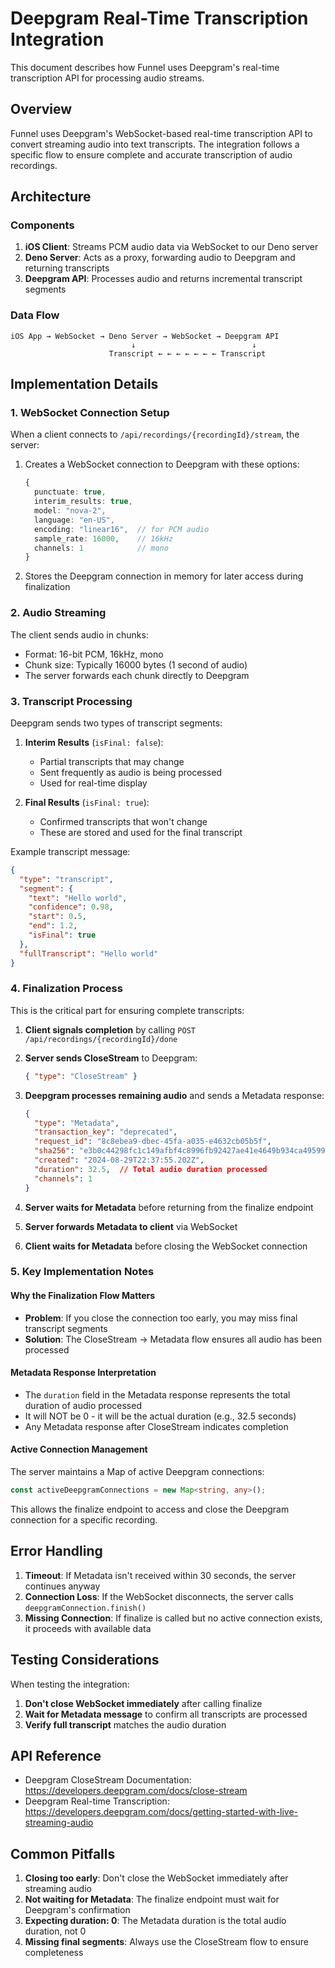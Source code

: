 # Deepgram Real-Time Transcription Integration

This document describes how Funnel uses Deepgram's real-time transcription API for processing audio streams.

## Overview

Funnel uses Deepgram's WebSocket-based real-time transcription API to convert streaming audio into text transcripts. The integration follows a specific flow to ensure complete and accurate transcription of audio recordings.

## Architecture

### Components

1. **iOS Client**: Streams PCM audio data via WebSocket to our Deno server
2. **Deno Server**: Acts as a proxy, forwarding audio to Deepgram and returning transcripts
3. **Deepgram API**: Processes audio and returns incremental transcript segments

### Data Flow

```
iOS App → WebSocket → Deno Server → WebSocket → Deepgram API
                           ↓                          ↓
                      Transcript ← ← ← ← ← ← ← Transcript
```

## Implementation Details

### 1. WebSocket Connection Setup

When a client connects to `/api/recordings/{recordingId}/stream`, the server:

1. Creates a WebSocket connection to Deepgram with these options:
   ```typescript
   {
     punctuate: true,
     interim_results: true,
     model: "nova-2",
     language: "en-US",
     encoding: "linear16",  // for PCM audio
     sample_rate: 16000,    // 16kHz
     channels: 1            // mono
   }
   ```

2. Stores the Deepgram connection in memory for later access during finalization

### 2. Audio Streaming

The client sends audio in chunks:
- Format: 16-bit PCM, 16kHz, mono
- Chunk size: Typically 16000 bytes (1 second of audio)
- The server forwards each chunk directly to Deepgram

### 3. Transcript Processing

Deepgram sends two types of transcript segments:

1. **Interim Results** (`isFinal: false`):
   - Partial transcripts that may change
   - Sent frequently as audio is being processed
   - Used for real-time display

2. **Final Results** (`isFinal: true`):
   - Confirmed transcripts that won't change
   - These are stored and used for the final transcript

Example transcript message:
```json
{
  "type": "transcript",
  "segment": {
    "text": "Hello world",
    "confidence": 0.98,
    "start": 0.5,
    "end": 1.2,
    "isFinal": true
  },
  "fullTranscript": "Hello world"
}
```

### 4. Finalization Process

This is the critical part for ensuring complete transcripts:

1. **Client signals completion** by calling `POST /api/recordings/{recordingId}/done`

2. **Server sends CloseStream** to Deepgram:
   ```json
   { "type": "CloseStream" }
   ```

3. **Deepgram processes remaining audio** and sends a Metadata response:
   ```json
   {
     "type": "Metadata",
     "transaction_key": "deprecated",
     "request_id": "8c8ebea9-dbec-45fa-a035-e4632cb05b5f",
     "sha256": "e3b0c44298fc1c149afbf4c8996fb92427ae41e4649b934ca495991b7852b855",
     "created": "2024-08-29T22:37:55.202Z",
     "duration": 32.5,  // Total audio duration processed
     "channels": 1
   }
   ```

4. **Server waits for Metadata** before returning from the finalize endpoint

5. **Server forwards Metadata to client** via WebSocket

6. **Client waits for Metadata** before closing the WebSocket connection

### 5. Key Implementation Notes

#### Why the Finalization Flow Matters

- **Problem**: If you close the connection too early, you may miss final transcript segments
- **Solution**: The CloseStream → Metadata flow ensures all audio has been processed

#### Metadata Response Interpretation

- The `duration` field in the Metadata response represents the total duration of audio processed
- It will NOT be 0 - it will be the actual duration (e.g., 32.5 seconds)
- Any Metadata response after CloseStream indicates completion

#### Active Connection Management

The server maintains a Map of active Deepgram connections:
```typescript
const activeDeepgramConnections = new Map<string, any>();
```

This allows the finalize endpoint to access and close the Deepgram connection for a specific recording.

## Error Handling

1. **Timeout**: If Metadata isn't received within 30 seconds, the server continues anyway
2. **Connection Loss**: If the WebSocket disconnects, the server calls `deepgramConnection.finish()`
3. **Missing Connection**: If finalize is called but no active connection exists, it proceeds with available data

## Testing Considerations

When testing the integration:

1. **Don't close WebSocket immediately** after calling finalize
2. **Wait for Metadata message** to confirm all transcripts are processed
3. **Verify full transcript** matches the audio duration

## API Reference

- Deepgram CloseStream Documentation: https://developers.deepgram.com/docs/close-stream
- Deepgram Real-time Transcription: https://developers.deepgram.com/docs/getting-started-with-live-streaming-audio

## Common Pitfalls

1. **Closing too early**: Don't close the WebSocket immediately after streaming audio
2. **Not waiting for Metadata**: The finalize endpoint must wait for Deepgram's confirmation
3. **Expecting duration: 0**: The Metadata duration is the total audio duration, not 0
4. **Missing final segments**: Always use the CloseStream flow to ensure completeness